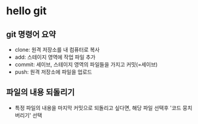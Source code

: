 # hello git

## git 명령어 요약

- clone: 원격 저장소를 내 컴퓨터로 복사
- add: 스테이지 영역에 작업 파일 추가
- commit: 세이브, 스테이지 영역의 파일들을 가지고 커밋(=세이브)
- push: 원격 저장소에 파일을 업로드

## 파일의 내용 되돌리기

- 특정 파일의 내용을 마지막 커밋으로 되돌리고 싶다면, 해당 파일 선택후 '코드 뭉치 버리기' 선택
